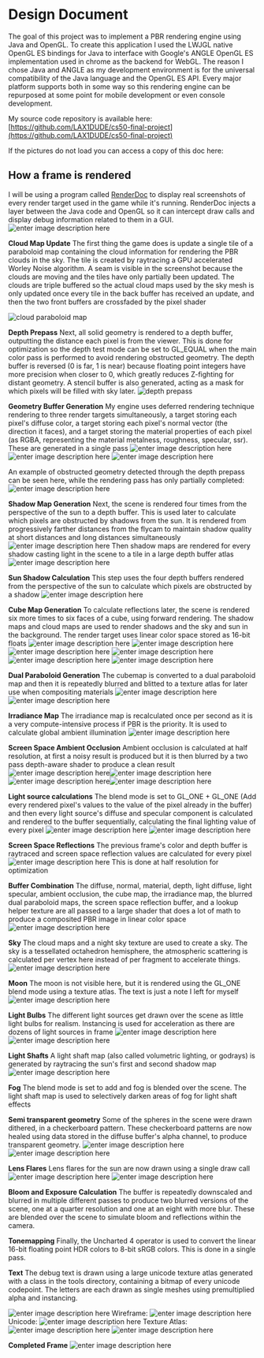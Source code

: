 # Design Document
The goal of this project was to implement a PBR rendering engine using Java and OpenGL. To create this application I used the LWJGL native OpenGL ES bindings for Java to interface with Google's ANGLE OpenGL ES implementation used in chrome as the backend for WebGL. The reason I chose Java and ANGLE as my development environment is for the universal compatibility of the Java language and the OpenGL ES API. Every major platform supports both in some way so this rendering engine can be repurposed at some point for mobile development or even console development.

My source code repository is available here: [https://github.com/LAX1DUDE/cs50-final-project](https://github.com/LAX1DUDE/cs50-final-project)

If the pictures do not load you can access a copy of this doc here: 

## How a frame is rendered
I will be using a program called [RenderDoc](https://renderdoc.org/) to display real screenshots of every render target used in the game while it's running. RenderDoc injects a layer between the Java code and OpenGL so it can intercept draw calls and display debug information related to them in a GUI.
![enter image description here](https://i.gyazo.com/eae78c24379653a53dcefb49e0cf8ced.png)

**Cloud Map Update**
The first thing the game does is update a single tile of a paraboloid map containing the cloud information for rendering the PBR clouds in the sky. The tile is created by raytracing a GPU accelerated Worley Noise algorithm. A seam is visible in the screenshot because the clouds are moving and the tiles have only partially been updated. The clouds are triple buffered so the actual cloud maps used by the sky mesh is only updated once every tile in the back buffer has received an update, and then the two front buffers are crossfaded by the pixel shader

![cloud paraboloid map](https://i.gyazo.com/bdf0be342e3edf819dd61e096af95dbc.png)

**Depth Prepass**
Next, all solid geometry is rendered to a depth buffer, outputting the distance each pixel is from the viewer. This is done for optimization so the depth test mode can be set to GL_EQUAL when the main color pass is performed to avoid rendering obstructed geometry. The depth buffer is reversed (0 is far, 1 is near) because floating point integers have more precision when closer to 0, which greatly reduces Z-fighting for distant geometry. A stencil buffer is also generated, acting as a mask for which pixels will be filled with sky later.
![depth prepass](https://i.gyazo.com/9eeff3ddd211eb23b89d5c7ba712bdc5.png)

**Geometry Buffer Generation**
My engine uses deferred rendering technique rendering to three render targets simultaneously, a target storing each pixel's diffuse color, a target storing each pixel's normal vector (the direction it faces), and a target storing the material properties of each pixel (as RGBA, representing the material metalness, roughness, specular, ssr). These are generated in a single pass
![enter image description here](https://i.gyazo.com/27895c9b10fe6949e7a3ad001a90f15a.png)![enter image description here](https://i.gyazo.com/bdda9d3dfc053b5efc60886fb93ce5e8.png)
![enter image description here](https://i.gyazo.com/32ec3ca175439c76e972f5471288c039.png)

An example of obstructed geometry detected through the depth prepass can be seen here, while the rendering pass has only partially completed:
![enter image description here](https://i.gyazo.com/0e028558b1b2fcc826fe53efe5e1ff29.png)

**Shadow Map Generation**
Next, the scene is rendered four times from the perspective of the sun to a depth buffer. This is used later to calculate which pixels are obstructed by shadows from the sun. It is rendered from progressively farther distances from the flycam to maintain shadow quality at short distances and long distances simultaneously
![enter image description here](https://i.gyazo.com/5c809cad0397c7dff7ca076de5d438c1.png)
Then shadow maps are rendered for every shadow casting light in the scene to a tile in a large depth buffer atlas
![enter image description here](https://i.gyazo.com/cbc7da83d2a900c07be367d5bf9eab16.png)

**Sun Shadow Calculation**
This step uses the four depth buffers rendered from the perspective of the sun to calculate which pixels are obstructed by a shadow
![enter image description here](https://i.gyazo.com/df3500e5e8d547fb5e84a0352c404944.png)

**Cube Map Generation**
To calculate reflections later, the scene is rendered six more times to six faces of a cube, using forward rendering. The shadow maps and cloud maps are used to render shadows and the sky and sun in the background. The render target uses linear color space stored as 16-bit floats
![enter image description here](https://i.gyazo.com/5744b185e77d082e26605946cce242f7.png)
![enter image description here](https://i.gyazo.com/759f4c536469e44f577bbdcdb5e3939f.png)
![enter image description here](https://i.gyazo.com/0095c7e37ad8fca2de0a2c00e66d8d00.png)
![enter image description here](https://i.gyazo.com/15138202f8d1677020ed6ed9104ab329.png)
![enter image description here](https://i.gyazo.com/718ab689749cb5cac4109d57b86a0a87.png)
![enter image description here](https://i.gyazo.com/32b7e6bcd5936eda993e7e7430457bb4.png)

**Dual Paraboloid Generation**
The cubemap is converted to a dual paraboloid map and then it is repeatedly blurred and blitted to a texture atlas for later use when compositing materials
![enter image description here](https://i.gyazo.com/d837748cfa1c04efa001ea096a74c4aa.png)
![enter image description here](https://i.gyazo.com/aac6dcdc8b9969919a44beae2c3369df.png)

**Irradiance Map**
The irradiance map is recalculated once per second as it is a very compute-intensive process if PBR is the priority. It is used to calculate global ambient illumination
![enter image description here](https://i.gyazo.com/093a82e1b18fe2dce9000c552fb66695.png)

**Screen Space Ambient Occlusion**
Ambient occlusion is calculated at half resolution, at first a noisy result is produced but it is then blurred by a two pass depth-aware shader to produce a clean result
![enter image description here](https://i.gyazo.com/c170fa00b82497c7b0235ff77e2a7b7f.png)![enter image description here](https://i.gyazo.com/4250b143b14fa920c01eac4aa1b53b6e.png)
![enter image description here](https://i.gyazo.com/a652d237e3c391994ca9e37b94193226.png)![enter image description here](https://i.gyazo.com/4c4e47b1cbbebfc91a792b8007e05ebe.png)

**Light source calculations**
The blend mode is set to GL_ONE + GL_ONE (Add every rendered pixel's values to the value of the pixel already in the buffer) and then every light source's diffuse and specular component is calculated and rendered to the buffer sequentially, calculating the final lighting value of every pixel 
![enter image description here](https://i.gyazo.com/b7878cbb533bdd6b4a2d7d82c9c421fc.png)
![enter image description here](https://i.gyazo.com/4b0cfbfd98397aaa8cf8e6bff014ae21.png)

**Screen Space Reflections**
The previous frame's color and depth buffer is raytraced and screen space reflection values are calculated for every pixel
![enter image description here](https://i.gyazo.com/38faaace9f7987bf269426407c42da33.png)
This is done at half resolution for optimization

**Buffer Combination**
The diffuse, normal, material, depth, light diffuse, light specular, ambient occlusion, the cube map, the irradiance map, the blurred dual paraboloid maps, the screen space reflection buffer, and a lookup helper texture are all passed to a large shader that does a lot of math to produce a composited PBR image in linear color space
![enter image description here](https://i.gyazo.com/9e8b94350060a6043c2bb28bf1bc807a.png)

**Sky**
The cloud maps and a night sky texture are used to create a sky. The sky is a tessellated octahedron hemisphere, the atmospheric scattering is calculated per vertex here instead of per fragment to accelerate things.
![enter image description here](https://i.gyazo.com/9bb9e88a82d62414b66ecc0584049e15.png)

**Moon**
The moon is not visible here, but it is rendered using the GL_ONE blend mode using a texture atlas. The text is just a note I left for myself
![enter image description here](https://i.gyazo.com/e24f93d438fe5f13ab8074b06c0380f8.png)

**Light Bulbs**
The different light sources get drawn over the scene as little light bulbs for realism. Instancing is used for acceleration as there are dozens of light sources in frame
![enter image description here](https://i.gyazo.com/ac353472c04fa542add8a9acede3e588.png)
![enter image description here](https://i.gyazo.com/5fb9322107e58c9f44a5d2f7b97a4470.png)

**Light Shafts**
A light shaft map (also called volumetric lighting, or godrays) is generated by raytracing the sun's first and second shadow map
![enter image description here](https://i.gyazo.com/528d5a38413938556ce9c797b8d24a82.png)

**Fog**
The blend mode is set to add and fog is blended over the scene. The light shaft map is used to selectively darken areas of fog for light shaft effects

**Semi transparent geometry**
Some of the spheres in the scene were drawn dithered, in a checkerboard pattern. These checkerboard patterns are now healed using data stored in the diffuse buffer's alpha channel, to produce transparent geometry.
![enter image description here](https://i.gyazo.com/b7fa7b9ff2735e366890f25c15f0c49d.png)
![enter image description here](https://i.gyazo.com/2acb59791febfac300755d776646231d.png)

**Lens Flares**
Lens flares for the sun are now drawn using a single draw call
![enter image description here](https://i.gyazo.com/3588102d40851c0a758a5f88c0585b28.png)
![enter image description here](https://i.gyazo.com/74b212111a0824ea50ec20c0fe2c177e.png)

**Bloom and Exposure Calculation**
The buffer is repeatedly downscaled and blurred in multiple different passes to produce two blurred versions of the scene, one at a quarter resolution and one at an eight with more blur. These are blended over the scene to simulate bloom and reflections within the camera.

**Tonemapping**
Finally, the Uncharted 4 operator is used to convert the linear 16-bit floating point HDR colors to 8-bit sRGB colors. This is done in a single pass.

**Text**
The debug text is drawn using a large unicode texture atlas generated with a class in the tools directory, containing a bitmap of every unicode codepoint. The letters are each drawn as single meshes using premultiplied alpha and instancing.

![enter image description here](https://i.gyazo.com/8a1918615438a06870fa3d0edee16e26.png)
Wireframe:
![enter image description here](https://i.gyazo.com/19a5907ec78e6800cad3252270325a1e.png)
Unicode:
![enter image description here](https://i.gyazo.com/49c876e6226fc85909cac868753fef3c.png)
Texture Atlas:
![enter image description here](https://i.gyazo.com/8ca790be879eb8a016a6bfb2dd41ef86.png)
![enter image description here](https://i.gyazo.com/2cfa673685d7caa424aa7ad7a156cf10.png)

**Completed Frame**
![enter image description here](https://i.gyazo.com/c82623f71b7a449f311b223a18dce50d.png)